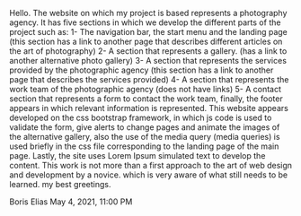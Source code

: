 

Hello.
The website on which my project is based represents a photography agency.
It has five sections in which we develop the different parts of the project such as:
1- The navigation bar, the start menu and the landing page (this section has a link to another page that describes different articles on the art of photography)
2- A section that represents a gallery. (has a link to another alternative photo gallery)
3- A section that represents the services provided by the photographic agency (this section has a link to another page that describes the services provided)
4- A section that represents the work team of the photographic agency (does not have links)
5- A contact section that represents a form to contact the work team, finally, the footer appears in which relevant information is represented.
This website appears developed on the css bootstrap framework, in which js code is used to validate the form, give alerts to change pages and animate the images of the alternative gallery, also the use of the media query (media queries) is used briefly in the css file corresponding to the landing page of the main page.
Lastly, the site uses Lorem Ipsum simulated text to develop the content.
This work is not more than a first approach to the art of web design and development by a novice. which is very aware of what still needs to be learned.
my best greetings.

Boris Elias
May 4, 2021, 11:00 PM
